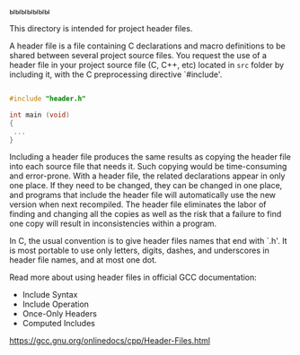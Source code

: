 ыыыыыыы



This directory is intended for project header files.

A header file is a file containing C declarations and macro definitions
to be shared between several project source files. You request the use of a
header file in your project source file (C, C++, etc) located in `src` folder
by including it, with the C preprocessing directive `#include'.

```src/main.c

#include "header.h"

int main (void)
{
 ...
}
```

Including a header file produces the same results as copying the header file
into each source file that needs it. Such copying would be time-consuming
and error-prone. With a header file, the related declarations appear
in only one place. If they need to be changed, they can be changed in one
place, and programs that include the header file will automatically use the
new version when next recompiled. The header file eliminates the labor of
finding and changing all the copies as well as the risk that a failure to
find one copy will result in inconsistencies within a program.

In C, the usual convention is to give header files names that end with `.h'.
It is most portable to use only letters, digits, dashes, and underscores in
header file names, and at most one dot.

Read more about using header files in official GCC documentation:

* Include Syntax
* Include Operation
* Once-Only Headers
* Computed Includes

https://gcc.gnu.org/onlinedocs/cpp/Header-Files.html
